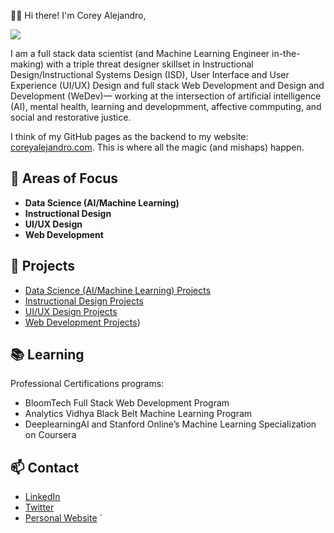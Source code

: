 👋🏾 Hi there! I'm Corey Alejandro,

![](https://i.imgur.com/0kcVIOKs.gif)


I am a full stack data scientist (and Machine Learning Engineer in-the-making) with a triple threat designer skillset in Instructional Design/Instructional Systems Design (ISD),  User Interface and User Experience (UI/UX) Design and full stack Web Development and Design and Development (WeDev)— working at the intersection of artificial intelligence (AI), mental health, learning and developmment, affective commputing, and social and restorative justice.
<br>

I think of my GitHub pages as the backend to my website: [coreyalejandro.com](https://www.coreyalejandro.com). This is where all the magic (and mishaps) happen.


## 🌱 Areas of Focus

- **Data Science (AI/Machine Learning)**
- **Instructional Design**
- **UI/UX Design**
- **Web Development**

## 🚀 Projects

- [Data Science (AI/Machine Learning) Projects](https://github.com/CoreyAlejanadro-DataScience)
- [Instructional Design Projects](https://github.com/CoreyAlejandro-InstructionalDesign)
- [UI/UX Design Projects](https://github.com/CoreyAlejandro-UIUX)
- [Web Development Projects](https://github.com/CoreyAlejandro-WebDevelopment))

## 📚 Learning
Professional Certifications programs:

- BloomTech Full Stack Web Development Program
- Analytics Vidhya Black Belt Machine Learning Program
- DeeplearningAI and Stanford Online’s Machine Learning Specialization on Coursera

## 📫 Contact

- [LinkedIn](https://www.linkedin.com/in/coreyalejandro/)
- [Twitter](https://twitter.com/coreyalejandroX)
- [Personal Website](https://www.coreyalejandro.com/)
`
